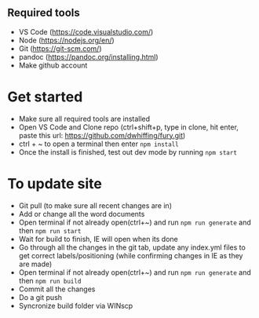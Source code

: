## Required tools

- VS Code (https://code.visualstudio.com/)
- Node (https://nodejs.org/en/)
- Git (https://git-scm.com/)
- pandoc (https://pandoc.org/installing.html)
- Make github account

# Get started

- Make sure all required tools are installed
- Open VS Code and Clone repo (ctrl+shift+p, type in clone, hit enter, paste this url: https://github.com/dwhiffing/fury.git)
- ctrl + ~ to open a terminal then enter `npm install`
- Once the install is finished, test out dev mode by running `npm start`

# To update site

- Git pull (to make sure all recent changes are in)
- Add or change all the word documents
- Open terminal if not already open(ctrl+~) and run `npm run generate` and then `npm run start`
- Wait for build to finish, IE will open when its done
- Go through all the changes in the git tab, update any index.yml files to get correct labels/positioning (while confirming changes in IE as they are made)
- Open terminal if not already open(ctrl+~) and run `npm run generate` and then `npm run build`
- Commit all the changes
- Do a git push
- Syncronize build folder via WINscp
